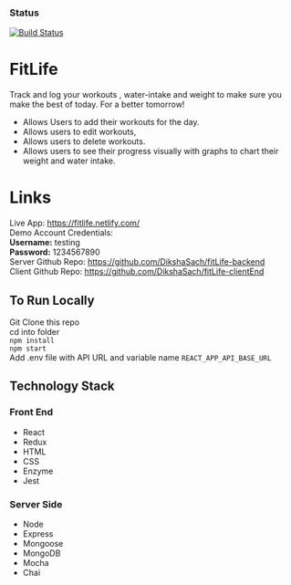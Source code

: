 ### Status
[![Build Status](https://travis-ci.org/DikshaSach/fitLife-clientEnd.svg?branch=master)](https://travis-ci.org/DikshaSach/fitLife-clientEnd)
# FitLife
Track and log your workouts , water-intake and weight to make sure you make the best of today. For a better tomorrow!
* Allows Users to add their workouts for the day.
* Allows users to edit workouts,
* Allows users to delete workouts.
* Allows users to see their progress visually with graphs to chart their weight and water intake.
# Links
Live App: https://fitlife.netlify.com/     
Demo Account Credentials:      
**Username:** testing  
**Password:** 1234567890     
Server Github Repo: https://github.com/DikshaSach/fitLife-backend     
Client Github Repo: https://github.com/DikshaSach/fitLife-clientEnd   
## To Run Locally
 Git Clone this repo  
 cd into folder  
`npm install`  
`npm start`    
Add .env file with API URL and variable name `REACT_APP_API_BASE_URL`
## Technology Stack
### Front End
* React
* Redux
* HTML
* CSS
* Enzyme
* Jest
### Server Side
* Node
* Express
* Mongoose
* MongoDB
* Mocha
* Chai




